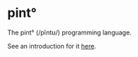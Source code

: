 # pint°

The pint° (/pĩntʊ/) programming language.

See an introduction for it [here](https://mateusfccp.me/posts/the-pinto-programming-language).
